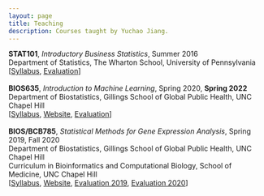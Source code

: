 ```yaml
---
layout: page
title: Teaching
description: Courses taught by Yuchao Jiang.
---
```

<div class="cv">
  <b>STAT101</b>, <i>Introductory Business Statistics</i>, Summer 2016 <br/> 
Department of Statistics, The Wharton School, University of Pennsylvania <br/>
  [<a href="../assets/pdfs/Syllabus-STAT-101-2016-Summer.pdf" title="Syllabus STAT101">Syllabus</a>,
	<a href="../assets/pdfs/STAT101_teaching_evaluation.pdf" title="Evaluation STAT101">Evaluation</a>]
</div>
<br/>
<div class="cv">
  <b>BIOS635</b>, <i>Introduction to Machine Learning</i>, Spring 2020, <b>Spring 2022</b> <br/>
Department of Biostatistics, Gillings School of Global Public Health, UNC Chapel Hill <br/>
[<a href="https://www.dropbox.com/s/o7bu8kg1lcv74tc/BIOS%20635_Intro%20Machine%20Learning_Syllabus_v1.pdf?dl=0" title="Syllabus BIOS635">Syllabus</a>, <a href="https://github.com/yuchaojiang/BIOS635/" title="Course Website">Website</a>,
	<a href="https://www.dropbox.com/s/qgxn7j80wwpfl3s/selected_evaluation.pdf?dl=0" title="Selected Evaluation">Evaluation</a>]
</div>
<br/>
<div class="cv">
  <b>BIOS/BCB785</b>, <i>Statistical Methods for Gene Expression Analysis</i>, Spring 2019, Fall 2020 <br/>
Department of Biostatistics, Gillings School of Global Public Health, UNC Chapel Hill <br/>
Curriculum in Bioinformatics and Computational Biology, School of Medicine, UNC Chapel Hill
<br/>
[<a href="https://www.dropbox.com/s/z5tqdqnqdtrma5b/BIOS785_Fall2020_Yuchao_Jiang.pdf?dl=0" title="Syllabus BIOS785">Syllabus</a>,
	<a href="https://github.com/yuchaojiang/BIOSBCB785" title="Course Website">Website</a>, 
	<a href="https://www.dropbox.com/s/4dd3cntz0d2vqt9/selected_evaluation.pdf?dl=0" title="Evaluation">Evaluation 2019</a>,
	<a href="https://www.dropbox.com/s/xcjc5qf3npviif8/Evaluation.pdf?dl=0" title="Evaluation">Evaluation 2020</a>]
<br/>
</div>
